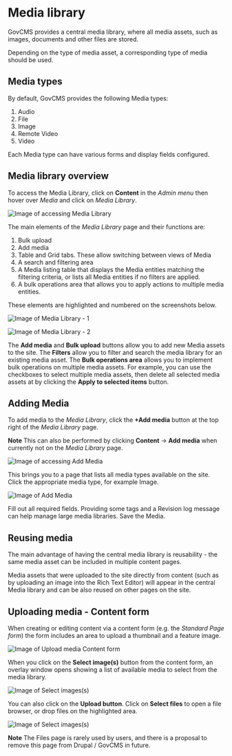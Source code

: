 # Media library

GovCMS provides a central media library, where all media assets, such as images, documents and other files are stored.

Depending on the type of media asset, a corresponding type of media should be used.

## Media types

By default, GovCMS provides the following Media types:

1. Audio
2. File
3. Image
4. Remote Video
5. Video

Each Media type can have various forms and display fields configured.

## Media library overview

To access the Media Library, click on **Content** in the _Admin menu_ then hover over _Media_ and click on _Media Library_.

![Image of accessing Media Library](../.gitbook/assets/Unit-6-Media-Library-1.png)

The main elements of the _Media Library_ page and their functions are: 

1. Bulk upload
2. Add media
3. Table and Grid tabs. These allow switching between views of Media
3. A search and filtering area 
4. A Media listing table that displays the Media entities matching the filtering criteria, or lists all Media entities if no filters are applied.
5. A bulk operations area that allows you to apply actions to multiple media entities.

These elements are highlighted and numbered on the screenshots below.

![Image of Media Library - 1](../.gitbook/assets/Unit-6-Media-Library-2.png)

![Image of Media Library - 2](../.gitbook/assets/Unit-6-Media-Library-3.png)


The **Add media** and **Bulk upload** buttons allow you to add new Media assets to the site. The **Filters** allow you to filter and search the media library for an existing media asset. The **Bulk operations area** allows you to implement bulk operations on multiple media assets. For example, you can use the checkboxes to select multiple media assets, then delete all selected media assets at by clicking the **Apply to selected items** button.

## Adding Media

To add media to the _Media Library_, click the **+Add media** button at the top right of the _Media Library_ page. 

**Note** This can also be performed by clicking **Content** → **Add media** when currently not on the _Media Library_ page.

![Image of accessing Add Media](../.gitbook/assets/Unit-6-Media-Library-Add-Media-1.png)

This brings you to a page that lists all media types available on the site. Click the appropriate media type, for example Image.

![Image of Add Media](../.gitbook/assets/Unit-6-Media-Library-Add-Media-2.png)

Fill out all required fields. Providing some tags and a Revision log message can help manage large media libraries. Save the Media.

## Reusing media

The main advantage of having the central media library is reusability - the same media asset can be included in multiple content pages.

Media assets that were uploaded to the site directly from content \(such as by uploading an image into the Rich Text Editor\) will appear in the central Media library and can be also reused on other pages on the site.

## Uploading media - Content form

When creating or editing content via a content form \(e.g. the _Standard Page form_\) the form includes an area to upload a thumbnail and a feature image. 

![Image of Upload media Content form](../.gitbook/assets/Unit-6-Upload-Media-Content-Form-1.png)

When you click on the **Select image(s)** button from the content form, an overlay window opens showing a list of available media to select from the media library.

![Image of Select images(s)](../.gitbook/assets/Unit-6-Upload-Media-Content-Form-2.png)

You can also click on the **Upload button**. Click on **Select files** to open a file browser, or drop files on the highlighted area.

![Image of Select images(s)](../.gitbook/assets/Unit-6-Upload-Media-Content-Form-3.png)


**Note** The Files page is rarely used by users, and there is a proposal to remove this page from Drupal / GovCMS in future.
